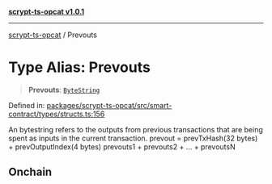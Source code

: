 [**scrypt-ts-opcat v1.0.1**](../README.md)

***

[scrypt-ts-opcat](../README.md) / Prevouts

# Type Alias: Prevouts

> **Prevouts**: [`ByteString`](ByteString.md)

Defined in: [packages/scrypt-ts-opcat/src/smart-contract/types/structs.ts:156](https://github.com/OPCAT-Labs/ts-tools/blob/2cea47af983eceafde930347ac310f78dee140a3/packages/scrypt-ts-opcat/src/smart-contract/types/structs.ts#L156)

An bytestring refers to the outputs from previous transactions that are being spent as inputs in the current transaction.
prevout = prevTxHash(32 bytes) + prevOutputIndex(4 bytes)
prevouts1 + prevouts2 + ... + prevoutsN

## Onchain
